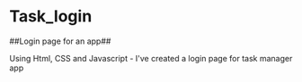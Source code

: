 # Task_login
##Login page for an app##

Using Html, CSS and Javascript - I've created a login page for task manager app


    
    
          
